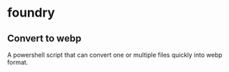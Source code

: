 ﻿# foundry
## Convert to webp
A powershell script that can convert one or multiple files quickly into webp format.